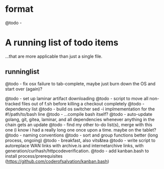 # format
@todo - <entry>

# A running list of todo items
...that are more applicable than just a single file.

## runninglist
@todo - fix osx failure to tab-complete, maybe just burn down the OS and start over (again)?

@todo - set up laminar artifact downloading
@todo - script to move all non-tracked files out of f.sh before killing a checkout completely
@todo - dependency list
@todo - build os switcher sed -i implmementation for the #!/path/to/bash line
@todo - ...compile bash itself?
@todo - auto-update golang, git, gitea, laminar, and all dependencies whenever anything in the chain gets an update
@todo - find my other to-do list(s), merge with this one (i know i had a really long one once upon a time. maybe on the tablet?
@todo - naming conventions
@todo - sort and group functions better (long process, ongoing)
@todo - breakfast, also vits&tea
@todo - write script to autoreplace WAN links with archive.is and internetarchive links, with generation/curlhash/httpcodeverification.
@todo - add kanban.bash to install process/prerequisites (https://github.com/coderofsalvation/kanban.bash)
